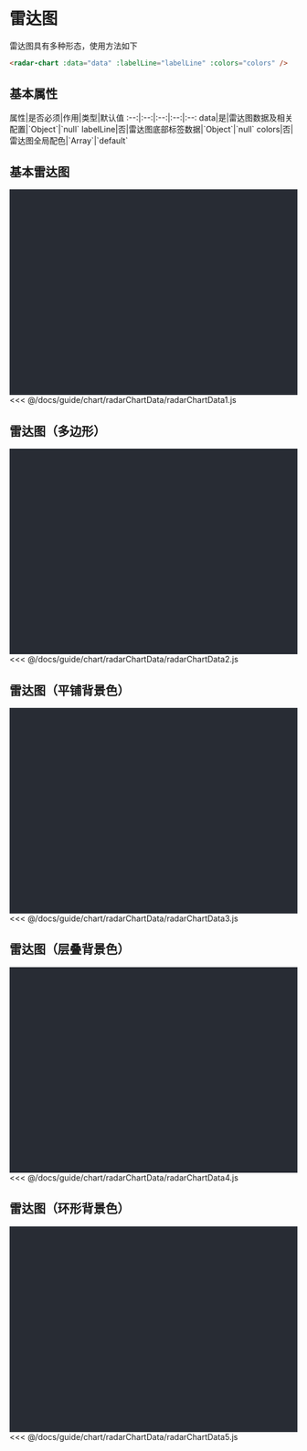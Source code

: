 # 雷达图
雷达图具有多种形态，使用方法如下

```html
<radar-chart :data="data" :labelLine="labelLine" :colors="colors" />
```
<click-to-copy :info="radarChartTag" />

## 基本属性

<full-width-table>
属性|是否必须|作用|类型|默认值
:--:|:--:|:--:|:--:|:--:
data|是|雷达图数据及相关配置|`Object`|`null`
labelLine|否|雷达图底部标签数据|`Object`|`null`
colors|否|雷达图全局配色|`Array`|`default`
</full-width-table>

## 基本雷达图
<div class="chart-container">
  <radar-chart :data="radarChartData1" :labelLine="labelLine" :colors="colors" class="chart" />
</div>

<fold-box>
<<< @/docs/guide/chart/radarChartData/radarChartData1.js
</fold-box>

## 雷达图（多边形）
<div class="chart-container">
  <radar-chart :data="radarChartData2" :labelLine="labelLine" :colors="colors" class="chart" />
</div>

<fold-box>
<<< @/docs/guide/chart/radarChartData/radarChartData2.js
</fold-box>

## 雷达图（平铺背景色）
<div class="chart-container">
  <radar-chart :data="radarChartData3" :labelLine="labelLine" :colors="colors" class="chart" />
</div>

<fold-box>
<<< @/docs/guide/chart/radarChartData/radarChartData3.js
</fold-box>

## 雷达图（层叠背景色）
<div class="chart-container">
  <radar-chart :data="radarChartData4" :labelLine="labelLine" :colors="colors" class="chart" />
</div>

<fold-box>
<<< @/docs/guide/chart/radarChartData/radarChartData4.js
</fold-box>

## 雷达图（环形背景色）
<div class="chart-container">
  <radar-chart :data="radarChartData5" :labelLine="labelLine" :colors="colors" class="chart" />
</div>

<fold-box>
<<< @/docs/guide/chart/radarChartData/radarChartData5.js
</fold-box>

<script>
import radarChartData from './chartData/radarChartData/index.js'

export default {
  data () {
    return {
      ...radarChartData,

      labelLine: {
        labels: ['标签1'],
        color: ['#526df5', '#fc30db'],
        type: 'rectangle'
      },
      colors: ''
    }
  }
}
</script>

<style lang="less">
.chart-container {
  position: relative;
  height: 300px;
  background-color: #282c34;
  padding: 30px;
  overflow: hidden;

  .chart {
    position: absolute;
    height: 300px;
    width: 400px;
    left: 50%;
    top: 50%;
    transform: translate(-50%, -50%);
  }
}
</style>